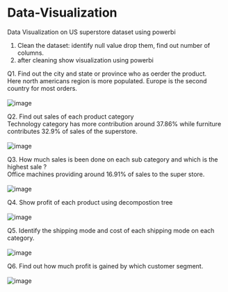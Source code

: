 # Data-Visualization
Data Visualization on US superstore dataset using powerbi

1. Clean the dataset: identify null value drop them, find out number of columns.
2. after cleaning show visualization using powerbi

Q1. Find out the city and state or province who as oerder the product.
<br />
  Here north americans region is more populated. Europe is the second country for most orders. 
<br />
<br />
 ![image](https://github.com/Trushali29/Data-Visualization/assets/84562990/50eae4b8-f383-4a37-875e-0c48232064b0)

Q2. Find out sales of each product category
<br />
  Technology category has more contribution around 37.86% while furniture contributes 32.9% of sales of the superstore.
<br />
<br />
![image](https://github.com/Trushali29/Data-Visualization/assets/84562990/bc083bfb-2c92-4cf8-979f-89cebb841f0e)

Q3. How much sales is been done on each sub category and which is the highest sale ?
<br />
  Office machines providing around 16.91% of sales to the super store.
<br />
<br />
![image](https://github.com/Trushali29/Data-Visualization/assets/84562990/ec6ee9ed-04a6-4b3e-8bcf-744108dfcbbf)

Q4. Show profit of each product using decompostion tree
<br />
<br />
![image](https://github.com/Trushali29/Data-Visualization/assets/84562990/692370e7-a0f1-4edd-aede-6b17301992f6)

Q5. Identify the shipping mode and cost of each shipping mode on each category.
<br />
<br />
![image](https://github.com/Trushali29/Data-Visualization/assets/84562990/df8c73ca-22f8-4cd2-b41a-8c90dc71c826)

Q6. Find out how much profit is gained by which customer segment.
<br />
<br />
![image](https://github.com/Trushali29/Data-Visualization/assets/84562990/54a25e81-af92-4940-badd-442823739629)



